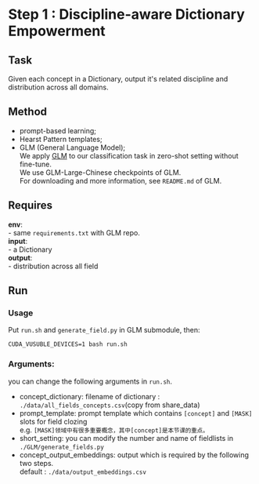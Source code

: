 # Step 1 : Discipline-aware Dictionary Empowerment

## Task
Given each concept in a Dictionary, output it's related discipline and distribution across all domains.

## Method

- prompt-based learning;
- Hearst Pattern templates;
- GLM (General Language Model); \
    We apply [GLM](https://github.com/THUDM/GLM) to our classification task in zero-shot setting without fine-tune. \
    We use GLM-Large-Chinese checkpoints of GLM. \
    For downloading and more information, see `README.md` of GLM. 

## Requires

**env**: \
    - same `requirements.txt` with GLM repo. \
**input**: \
    - a Dictionary \
**output**:\
    - distribution across all field 

## Run

### Usage

Put `run.sh` and `generate_field.py` in GLM submodule, then:

```
CUDA_VUSUBLE_DEVICES=1 bash run.sh
```
### Arguments:
you can change the following arguments in `run.sh`.

- concept_dictionary: 
    filename of dictionary : `./data/all_fields_concepts.csv`(copy from share_data)
- prompt_template:
    prompt template which contains `[concept]` and `[MASK]` slots for field clozing \
    e.g. `[MASK]领域中有很多重要概念，其中[concept]是本节课的重点。`
- short_setting:
    you can modify the number and name of fieldlists in `./GLM/generate_fields.py`
- concept_output_embeddings:
    output which is required by the following two steps.\
    default : `./data/output_embeddings.csv `
